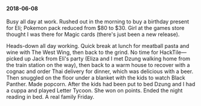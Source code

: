 #### 2018-06-08

Busy all day at work. Rushed out in the morning to buy a birthday present for Eli; Pokemon pack reduced from $80 to $30. Girl at the games store thought I was there for Magic cards (there's just been a new release).

Heads-down all day working. Quick break at lunch for meatball pasta and wine with The West Wing, then back to the grind. No time for HackTile—picked up Jack from Eli's party (Eliza and I met Dzung walking home from the train station on the way), then back to a warm house to recover with a cognac and order Thai delivery for dinner, which was delicious with a beer. Then snuggled on the floor under a blanket with the kids to watch Black Panther. Made popcorn. After the kids had been put to bed Dzung and I had a cuppa and played Letter Tycoon. She won on points. Ended the night reading in bed. A real family Friday.
